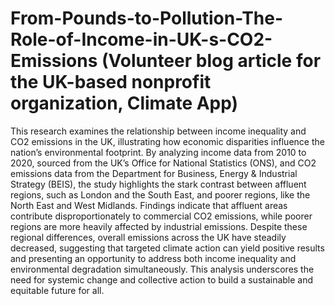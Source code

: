 # From-Pounds-to-Pollution-The-Role-of-Income-in-UK-s-CO2-Emissions (Volunteer blog article for the UK-based nonprofit organization, Climate App)

This research examines the relationship between income inequality and CO2 emissions in the UK, illustrating how economic disparities influence the nation’s environmental footprint. By analyzing income data from 2010 to 2020, sourced from the UK’s Office for National Statistics (ONS), and CO2 emissions data from the Department for Business, Energy & Industrial Strategy (BEIS), the study highlights the stark contrast between affluent regions, such as London and the South East, and poorer regions, like the North East and West Midlands. Findings indicate that affluent areas contribute disproportionately to commercial CO2 emissions, while poorer regions are more heavily affected by industrial emissions. Despite these regional differences, overall emissions across the UK have steadily decreased, suggesting that targeted climate action can yield positive results and presenting an opportunity to address both income inequality and environmental degradation simultaneously. This analysis underscores the need for systemic change and collective action to build a sustainable and equitable future for all.
